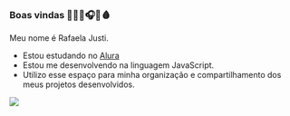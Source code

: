 ### Boas vindas 🎀🧸🍰🎧🔪🩸

Meu nome é Rafaela Justi.

- Estou estudando no [Alura](https://www.alura.com.br)
- Estou me desenvolvendo na linguagem JavaScript.
- Utilizo esse espaço para minha organização e compartilhamento dos meus projetos desenvolvidos.

![](https://tenor.com/pt-BR/view/american-horror-story-evan-peters-tate-langdon-gun-gif-8452529)
